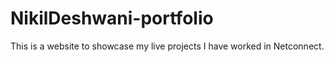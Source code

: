 # NikilDeshwani-portfolio

This is a website to showcase my live projects I have worked in Netconnect.

